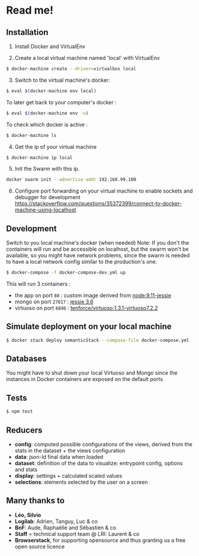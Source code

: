 # Read me!

## Installation

1. Install Docker and VirtualEnv

2. Create a local virtual machine named 'local' with VirtualEnv
```bash
$ docker-machine create --driver=virtualbox local
```

3. Switch to the virtual machine's docker:
```bash
$ eval $(docker-machine env local)  
```

To later get back to your computer's docker :
```bash
$ eval $(docker-machine env -u)  
```

To check which docker is active :
```bash
$ docker-machine ls  
```

4. Get the ip of your virtual machine
```bash
$ docker-machine ip local
```

5. Init the Swarm with this ip. 
```bash
docker swarm init --advertise-addr 192.168.99.100
```

6. Configure port forwarding on your virtual machine to enable sockets and debugger for development
https://stackoverflow.com/questions/35372399/connect-to-docker-machine-using-localhost

## Development

Switch to you local machine's docker (when needed)
Note: If you don't the containers will run and be accessible on localhost, but the swarm won't be available, so you might have network problems, since the swarm is needed to have a local network config similar to the production's one. 

```bash
$ docker-compose -f docker-compose-dev.yml up
```

This will run 3 containers : 
- the app on port `80` : custom image derived from [node:9.11-jessie](https://hub.docker.com/_/node/)
- mongo on port `27017` : [jessie 3.6](https://hub.docker.com/_/mongo/)
- virtuoso on port `8890` : [tenforce/virtuoso:1.3.1-virtuoso7.2.2](https://hub.docker.com/r/tenforce/virtuoso/)

## Simulate deployment on your local machine

```bash
$ docker stack deploy semanticStack --compose-file docker-compose.yml --with-registry-auth
```

## Databases

You might have to shut down your local Virtuoso and Mongo
since the instances in Docker containers are exposed on the default ports


## Tests

```bash
$ npm test
```

## Reducers

* **config**: computed possible configurations of the views, derived from the stats in the dataset + the views configuration
* **data**: json-ld final data when loaded
* **dataset**: definition of the data to visualize: entrypoint config, options and stats
* **display**: settings + calculated scaled values
* **selections**: elements selected by the user on a screen

## Many thanks to

* **Léo, Silvio**
* **Logilab**: Adrien, Tanguy, Luc & co
* **BnF**: Aude, Raphaëlle and Sébastien & co
* **Staff** = technical support team @ LRI: Laurent & co
* **Browserstack**, for supporting opensource and thus granting us a free open source licence

